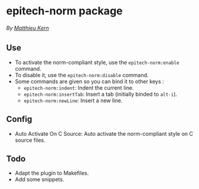 # epitech-norm package
###### By [Matthieu Kern](mailto:matthieukern@gmail.com)

## Use
* To activate the norm-compliant style, use the `epitech-norm:enable` command.
* To disable it, use the `epitech-norm:disable` command.
* Some commands are given so you can bind it to other keys :
  * `epitech-norm:indent`: Indent the current line.
  * `epitech-norm:insertTab`: Insert a tab (initially binded to `alt-i`).
  * `epitech-norm:newLine`: Insert a new line.

## Config
* Auto Activate On C Source: Auto activate the norm-compliant style on C source files.

## Todo
* Adapt the plugin to Makefiles.
* Add some snippets.
